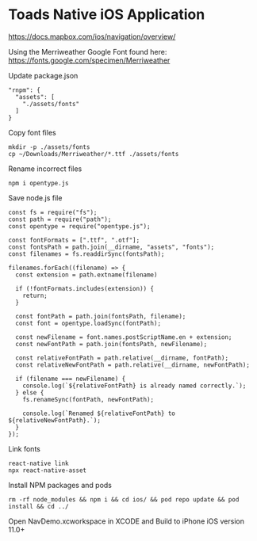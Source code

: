 # Toads Native iOS Application

https://docs.mapbox.com/ios/navigation/overview/


Using the Merriweather Google Font found here: https://fonts.google.com/specimen/Merriweather

Update package.json
```
"rnpm": {
  "assets": [
    "./assets/fonts"
  ]
}
```

Copy font files
```
mkdir -p ./assets/fonts
cp ~/Downloads/Merriweather/*.ttf ./assets/fonts
```

Rename incorrect files

```
npm i opentype.js
```

Save node.js file

```
const fs = require("fs");
const path = require("path");
const opentype = require("opentype.js");

const fontFormats = [".ttf", ".otf"];
const fontsPath = path.join(__dirname, "assets", "fonts");
const filenames = fs.readdirSync(fontsPath);

filenames.forEach((filename) => {
  const extension = path.extname(filename)

  if (!fontFormats.includes(extension)) {
    return;
  }

  const fontPath = path.join(fontsPath, filename);
  const font = opentype.loadSync(fontPath);
  
  const newFilename = font.names.postScriptName.en + extension;
  const newFontPath = path.join(fontsPath, newFilename);
  
  const relativeFontPath = path.relative(__dirname, fontPath);
  const relativeNewFontPath = path.relative(__dirname, newFontPath);

  if (filename === newFilename) {
    console.log(`${relativeFontPath} is already named correctly.`);
  } else {
    fs.renameSync(fontPath, newFontPath);
    
    console.log(`Renamed ${relativeFontPath} to ${relativeNewFontPath}.`);
  }
});
```

Link fonts
```
react-native link
npx react-native-asset
```

Install NPM packages and pods
```
rm -rf node_modules && npm i && cd ios/ && pod repo update && pod install && cd ../
```

Open NavDemo.xcworkspace in XCODE and Build to iPhone iOS version 11.0+
